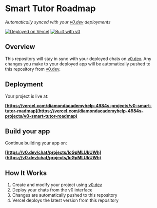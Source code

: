 # Smart Tutor Roadmap

*Automatically synced with your [v0.dev](https://v0.dev) deployments*

[![Deployed on Vercel](https://img.shields.io/badge/Deployed%20on-Vercel-black?style=for-the-badge&logo=vercel)](https://vercel.com/diamondacademyhelp-4984s-projects/v0-smart-tutor-roadmap)
[![Built with v0](https://img.shields.io/badge/Built%20with-v0.dev-black?style=for-the-badge)](https://v0.dev/chat/projects/lcGpMLUkUWh)

## Overview

This repository will stay in sync with your deployed chats on [v0.dev](https://v0.dev).
Any changes you make to your deployed app will be automatically pushed to this repository from [v0.dev](https://v0.dev).

## Deployment

Your project is live at:

**[https://vercel.com/diamondacademyhelp-4984s-projects/v0-smart-tutor-roadmap](https://vercel.com/diamondacademyhelp-4984s-projects/v0-smart-tutor-roadmap)**

## Build your app

Continue building your app on:

**[https://v0.dev/chat/projects/lcGpMLUkUWh](https://v0.dev/chat/projects/lcGpMLUkUWh)**

## How It Works

1. Create and modify your project using [v0.dev](https://v0.dev)
2. Deploy your chats from the v0 interface
3. Changes are automatically pushed to this repository
4. Vercel deploys the latest version from this repository